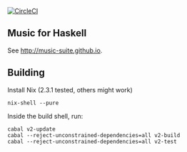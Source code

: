 [![CircleCI](https://circleci.com/gh/hanshoglund/music-suite.svg?style=svg)](https://circleci.com/gh/hanshoglund/music-suite)

## Music for Haskell

See <http://music-suite.github.io>.

## Building


Install Nix (2.3.1 tested, others might work)

```
nix-shell --pure
```

Inside the build shell, run:

```
cabal v2-update
cabal --reject-unconstrained-dependencies=all v2-build
cabal --reject-unconstrained-dependencies=all v2-test
```


